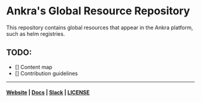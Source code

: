 # Ankra's Global Resource Repository
This repository contains global resources that appear in the Ankra platform, such as helm registries.

## TODO:
* [] Content map
* [] Contribution guidelines


---
#### [Website](https://www.ankra.io) | [Docs](https://docs.ankra.io) | [Slack](https://join.slack.com/t/ankra-community/shared_invite/zt-3a5rem8f8-cUho4epX2MoLT83bFf~VSA) | [LICENSE](LICENSE)

